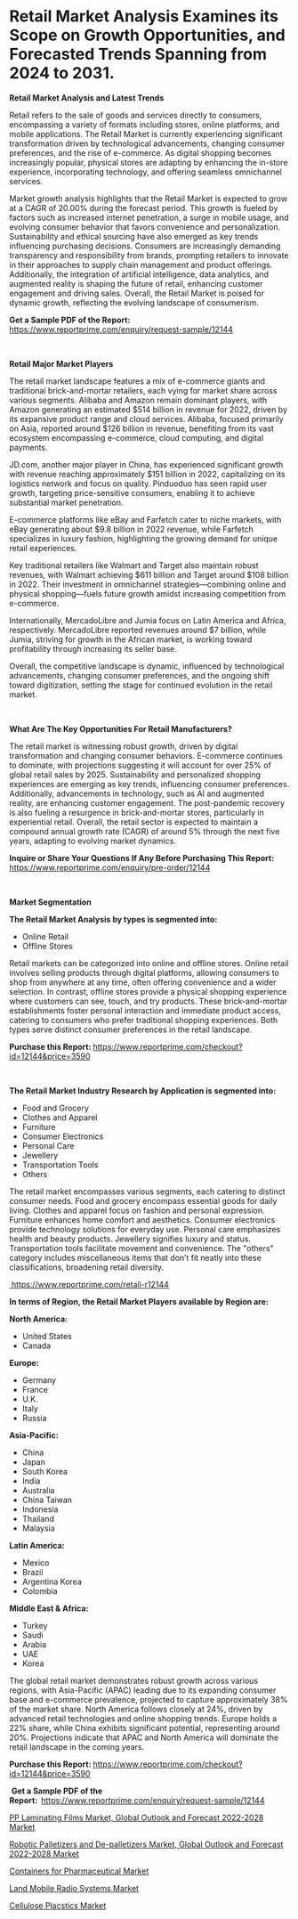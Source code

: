 <p><h1>Retail Market Analysis Examines its Scope on Growth Opportunities, and Forecasted Trends Spanning from 2024 to 2031.</h1></p><p><strong>Retail Market Analysis and Latest Trends</strong></p>
<p><p>Retail refers to the sale of goods and services directly to consumers, encompassing a variety of formats including stores, online platforms, and mobile applications. The Retail Market is currently experiencing significant transformation driven by technological advancements, changing consumer preferences, and the rise of e-commerce. As digital shopping becomes increasingly popular, physical stores are adapting by enhancing the in-store experience, incorporating technology, and offering seamless omnichannel services.</p><p>Market growth analysis highlights that the Retail Market is expected to grow at a CAGR of 20.00% during the forecast period. This growth is fueled by factors such as increased internet penetration, a surge in mobile usage, and evolving consumer behavior that favors convenience and personalization. Sustainability and ethical sourcing have also emerged as key trends influencing purchasing decisions. Consumers are increasingly demanding transparency and responsibility from brands, prompting retailers to innovate in their approaches to supply chain management and product offerings. Additionally, the integration of artificial intelligence, data analytics, and augmented reality is shaping the future of retail, enhancing customer engagement and driving sales. Overall, the Retail Market is poised for dynamic growth, reflecting the evolving landscape of consumerism.</p></p>
<p><strong>Get a Sample PDF of the Report:&nbsp;</strong> <a href="https://www.reportprime.com/enquiry/request-sample/12144">https://www.reportprime.com/enquiry/request-sample/12144</a></p>
<p>&nbsp;</p>
<p><strong>Retail Major Market Players</strong></p>
<p><p>The retail market landscape features a mix of e-commerce giants and traditional brick-and-mortar retailers, each vying for market share across various segments. Alibaba and Amazon remain dominant players, with Amazon generating an estimated $514 billion in revenue for 2022, driven by its expansive product range and cloud services. Alibaba, focused primarily on Asia, reported around $126 billion in revenue, benefiting from its vast ecosystem encompassing e-commerce, cloud computing, and digital payments.</p><p>JD.com, another major player in China, has experienced significant growth with revenue reaching approximately $151 billion in 2022, capitalizing on its logistics network and focus on quality. Pinduoduo has seen rapid user growth, targeting price-sensitive consumers, enabling it to achieve substantial market penetration.</p><p>E-commerce platforms like eBay and Farfetch cater to niche markets, with eBay generating about $9.8 billion in 2022 revenue, while Farfetch specializes in luxury fashion, highlighting the growing demand for unique retail experiences.</p><p>Key traditional retailers like Walmart and Target also maintain robust revenues, with Walmart achieving $611 billion and Target around $108 billion in 2022. Their investment in omnichannel strategies—combining online and physical shopping—fuels future growth amidst increasing competition from e-commerce.</p><p>Internationally, MercadoLibre and Jumia focus on Latin America and Africa, respectively. MercadoLibre reported revenues around $7 billion, while Jumia, striving for growth in the African market, is working toward profitability through increasing its seller base.</p><p>Overall, the competitive landscape is dynamic, influenced by technological advancements, changing consumer preferences, and the ongoing shift toward digitization, setting the stage for continued evolution in the retail market.</p></p>
<p>&nbsp;</p>
<p><strong>What Are The Key Opportunities For Retail Manufacturers?</strong></p>
<p><p>The retail market is witnessing robust growth, driven by digital transformation and changing consumer behaviors. E-commerce continues to dominate, with projections suggesting it will account for over 25% of global retail sales by 2025. Sustainability and personalized shopping experiences are emerging as key trends, influencing consumer preferences. Additionally, advancements in technology, such as AI and augmented reality, are enhancing customer engagement. The post-pandemic recovery is also fueling a resurgence in brick-and-mortar stores, particularly in experiential retail. Overall, the retail sector is expected to maintain a compound annual growth rate (CAGR) of around 5% through the next five years, adapting to evolving market dynamics.</p></p>
<p><strong>Inquire or Share Your Questions If Any Before Purchasing This Report:</strong> <a href="https://www.reportprime.com/enquiry/pre-order/12144">https://www.reportprime.com/enquiry/pre-order/12144</a></p>
<p>&nbsp;</p>
<p><strong>Market Segmentation</strong></p>
<p><strong>The Retail Market Analysis by types is segmented into:</strong></p>
<p><ul><li>Online Retail</li><li>Offline Stores</li></ul></p>
<p><p>Retail markets can be categorized into online and offline stores. Online retail involves selling products through digital platforms, allowing consumers to shop from anywhere at any time, often offering convenience and a wider selection. In contrast, offline stores provide a physical shopping experience where customers can see, touch, and try products. These brick-and-mortar establishments foster personal interaction and immediate product access, catering to consumers who prefer traditional shopping experiences. Both types serve distinct consumer preferences in the retail landscape.</p></p>
<p><strong>Purchase this Report:&nbsp;</strong><a href="https://www.reportprime.com/checkout?id=12144&price=3590">https://www.reportprime.com/checkout?id=12144&price=3590</a></p>
<p>&nbsp;</p>
<p><strong>The Retail Market Industry Research by Application is segmented into:</strong></p>
<p><ul><li>Food and Grocery</li><li>Clothes and Apparel</li><li>Furniture</li><li>Consumer Electronics</li><li>Personal Care</li><li>Jewellery</li><li>Transportation Tools</li><li>Others</li></ul></p>
<p><p>The retail market encompasses various segments, each catering to distinct consumer needs. Food and grocery encompass essential goods for daily living. Clothes and apparel focus on fashion and personal expression. Furniture enhances home comfort and aesthetics. Consumer electronics provide technology solutions for everyday use. Personal care emphasizes health and beauty products. Jewellery signifies luxury and status. Transportation tools facilitate movement and convenience. The "others" category includes miscellaneous items that don’t fit neatly into these classifications, broadening retail diversity.</p></p>
<p><a href="https://www.reportprime.com/retail-r12144">&nbsp;https://www.reportprime.com/retail-r12144</a></p>
<p><strong>In terms of Region, the Retail Market Players available by Region are:</strong></p>
<p>
    <p> <strong> North America: </strong>
        <ul>
            <li>United States</li>
            <li>Canada</li>
        </ul>
        </p> 
    <p> <strong> Europe: </strong>
        <ul>
            <li>Germany</li>
            <li>France</li>
            <li>U.K.</li>
            <li>Italy</li>
            <li>Russia</li>
        </ul>
        </p> 
    <p> <strong> Asia-Pacific: </strong>
        <ul>
            <li>China</li>
            <li>Japan</li>
            <li>South Korea</li>
            <li>India</li>
            <li>Australia</li>
            <li>China Taiwan</li>
            <li>Indonesia</li>
            <li>Thailand</li>
            <li>Malaysia</li>
        </ul>
        </p> 
    <p> <strong> Latin America: </strong>
        <ul>
            <li>Mexico</li>
            <li>Brazil</li>
            <li>Argentina Korea</li>
            <li>Colombia</li>
        </ul>
        </p> 
    <p> <strong> Middle East & Africa: </strong>
        <ul>
            <li>Turkey</li>
            <li>Saudi</li>
            <li>Arabia</li>
            <li>UAE</li>
            <li>Korea</li>
        </ul>
    </p>
    </p>
<p><p>The global retail market demonstrates robust growth across various regions, with Asia-Pacific (APAC) leading due to its expanding consumer base and e-commerce prevalence, projected to capture approximately 38% of the market share. North America follows closely at 24%, driven by advanced retail technologies and online shopping trends. Europe holds a 22% share, while China exhibits significant potential, representing around 20%. Projections indicate that APAC and North America will dominate the retail landscape in the coming years.</p></p>
<p><strong>Purchase this Report: </strong><a href="https://www.reportprime.com/checkout?id=12144&price=3590">https://www.reportprime.com/checkout?id=12144&price=3590</a></p>
<p>&nbsp;<strong>Get a Sample PDF of the Report:&nbsp;&nbsp;</strong><a href="https://www.reportprime.com/enquiry/request-sample/12144">https://www.reportprime.com/enquiry/request-sample/12144</a></p>
<p><strong></strong></p>
<p><p><a href="https://www.linkedin.com/pulse/pp-laminating-films-market-global-outlook-forecast-2022-2028-xq72f?trackingId=ftPKH%2FjQQsK5dzzsxnn2eQ%3D%3D">PP Laminating Films Market, Global Outlook and Forecast 2022-2028 Market</a></p><p><a href="https://www.linkedin.com/pulse/insights-robotic-palletizers-de-palletizers-market-global-outlook-kjlkf?trackingId=tpkXpE39QlOG3IBHj3roPA%3D%3D">Robotic Palletizers and De-palletizers Market, Global Outlook and Forecast 2022-2028 Market</a></p><p><a href="https://issuu.com/reportprime-2/docs/containers-for-pharmaceutical-marke_3268cc5f94f391">Containers for Pharmaceutical Market</a></p><p><a href="https://medium.com/@dfght5g/land-mobile-radio-systems-market-global-market-insights-and-sales-trends-2024-to-2031-c591b3903321">Land Mobile Radio Systems Market</a></p><p><a href="https://issuu.com/reportprime-2/docs/cellulose-placstics-market-size-203_03bfb35ad70c0f">Cellulose Placstics Market</a></p></p>